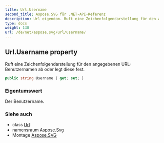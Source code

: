```yaml
---
title: Url.Username
second_title: Aspose.SVG für .NET-API-Referenz
description: Url eigendom. Ruft eine Zeichenfolgendarstellung für den angegebenen URLBenutzernamen ab oder legt diese fest.
type: docs
weight: 130
url: /de/net/aspose.svg/url/username/
---
```

## Url.Username property

Ruft eine Zeichenfolgendarstellung für den angegebenen URL-Benutzernamen ab oder legt diese fest.

```csharp
public string Username { get; set; }
```

### Eigentumswert

Der Benutzername.

### Siehe auch

* class [Url](../)
* namensraum [Aspose.Svg](../../url/)
* Montage [Aspose.SVG](../../../)


